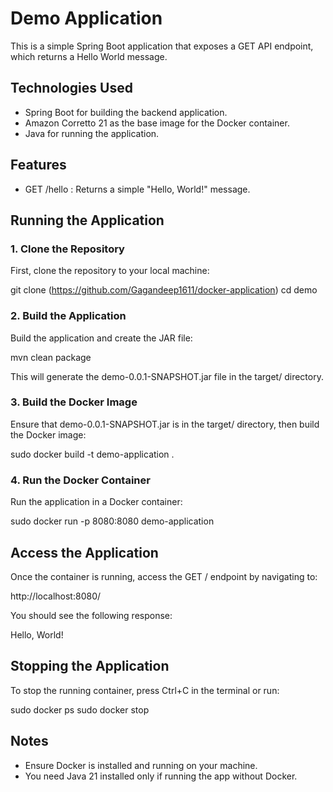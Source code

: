 # Demo Application

This is a simple Spring Boot application that exposes a GET API endpoint, which returns a Hello World message.

## Technologies Used

- Spring Boot for building the backend application.
- Amazon Corretto 21 as the base image for the Docker container.
- Java for running the application.

## Features

- GET /hello : Returns a simple "Hello, World!" message.

## Running the Application

### 1. Clone the Repository

First, clone the repository to your local machine:

git clone (https://github.com/Gagandeep1611/docker-application)
cd demo

### 2. Build the Application

Build the application and create the JAR file:

mvn clean package

This will generate the demo-0.0.1-SNAPSHOT.jar file in the target/ directory.

### 3. Build the Docker Image

Ensure that demo-0.0.1-SNAPSHOT.jar is in the target/ directory, then build the Docker image:

sudo docker build -t demo-application .

### 4. Run the Docker Container

Run the application in a Docker container:

sudo docker run -p 8080:8080 demo-application

## Access the Application

Once the container is running, access the GET / endpoint by navigating to:

http://localhost:8080/

You should see the following response:

Hello, World!

## Stopping the Application

To stop the running container, press Ctrl+C in the terminal or run:

sudo docker ps
sudo docker stop <container-id>

## Notes

- Ensure Docker is installed and running on your machine.
- You need Java 21 installed only if running the app without Docker.

